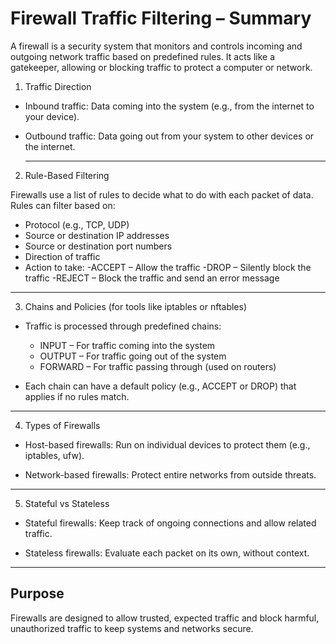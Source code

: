 # **Firewall Traffic Filtering – Summary**

A firewall is a security system that monitors and controls incoming and outgoing network traffic based on predefined rules. It acts like a gatekeeper, allowing or blocking traffic to protect a computer or network.

1. Traffic Direction

- Inbound traffic: Data coming into the system (e.g., from the internet to your device).
- Outbound traffic: Data going out from your system to other devices or the internet.

  ---

2. Rule-Based Filtering
   
  Firewalls use a list of rules to decide what to do with each packet of data. Rules can filter based on:

- Protocol (e.g., TCP, UDP)
- Source or destination IP addresses
- Source or destination port numbers
- Direction of traffic
- Action to take:
  -ACCEPT – Allow the traffic
  -DROP – Silently block the traffic
  -REJECT – Block the traffic and send an error message

---

3. Chains and Policies (for tools like iptables or nftables)
   
- Traffic is processed through predefined chains:
   - INPUT – For traffic coming into the system
   - OUTPUT – For traffic going out of the system
   - FORWARD – For traffic passing through (used on routers)

- Each chain can have a default policy (e.g., ACCEPT or DROP) that applies if no rules match.

---

4. Types of Firewalls

- Host-based firewalls: Run on individual devices to protect them (e.g., iptables, ufw).

- Network-based firewalls: Protect entire networks from outside threats.

---

5. Stateful vs Stateless

- Stateful firewalls: Keep track of ongoing connections and allow related traffic.

- Stateless firewalls: Evaluate each packet on its own, without context.

---

## Purpose
Firewalls are designed to allow trusted, expected traffic and block harmful, unauthorized traffic to keep systems and networks secure.


